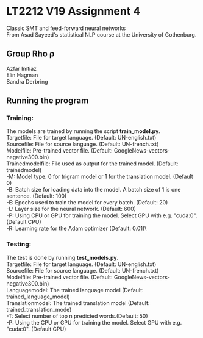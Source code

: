 # LT2212 V19 Assignment 4
Classic SMT and feed-forward neural networks\
From Asad Sayeed's statistical NLP course at the University of Gothenburg. 

## Group Rho ρ
Azfar Imtiaz\
Elin Hagman\
Sandra Derbring

## Running the program

### Training:
The models are trained by running the script **train_model.py**.\
Targetfile: File for target language. (Default: UN-english.txt)\
Sourcefile: File for source language. (Default: UN-french.txt)\
Modelfile: Pre-trained vector file. (Default: GoogleNews-vectors-negative300.bin)\
Trainedmodelfile: File used as output for the trained model. (Default: trainedmodel)\
-M: Model type. 0 for trigram model or 1 for the translation model. (Default 0)\
-B: Batch size for loading data into the model. A batch size of 1 is one sentence. (Default: 100)\
-E: Epochs used to train the model for every batch. (Default: 20)\
-L: Layer size for the neural network. (Default: 600)\
-P: Using CPU or GPU for training the model. Select GPU with e.g. "cuda:0". (Default CPU)\
-R: Learning rate for the Adam optimizer (Default: 0.01)\

### Testing:
The test is done by running **test_models.py**.\
Targetfile: File for target language. (Default: UN-english.txt)\
Sourcefile: File for source language. (Default: UN-french.txt)\
Modelfile: Pre-trained vector file. (Default: GoogleNews-vectors-negative300.bin)\
Languagemodel: The trained language model (Default: trained_language_model)\
Translationmodel: The trained translation model (Default: trained_translation_mode)\
-T: Select number of top n predicted words.(Default: 50)\
-P: Using the CPU or GPU for training the model. Select GPU with e.g. "cuda:0". (Default CPU)
